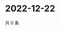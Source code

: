 # 2022-12-22

共 0 条

<!-- BEGIN WEIBO -->
<!-- 最后更新时间 Thu Dec 22 2022 14:17:19 GMT+0800 (China Standard Time) -->

<!-- END WEIBO -->
